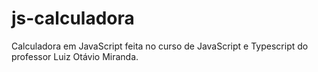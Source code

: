 # js-calculadora
Calculadora em JavaScript feita no curso de JavaScript e Typescript do professor Luiz Otávio Miranda. 
